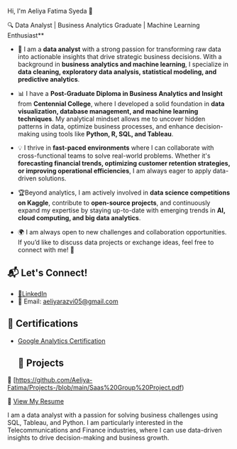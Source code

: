  Hi, I'm Aeliya Fatima Syeda 👋
 
🔍 Data Analyst | Business Analytics Graduate | Machine Learning Enthusiast**

- 🎯 I am a **data analyst** with a strong passion for transforming raw data into actionable insights that drive strategic business decisions. With a background in **business analytics and machine learning**, I specialize in **data cleaning, exploratory data analysis, statistical modeling, and predictive analytics**.  

- 📊 I have a **Post-Graduate Diploma in Business Analytics and Insight** from **Centennial College**, where I developed a solid foundation in **data visualization, database management, and machine learning techniques**. My analytical mindset allows me to uncover hidden patterns in data, optimize business processes, and enhance decision-making using tools like **Python, R, SQL, and Tableau**.  

- 💡 I thrive in **fast-paced environments** where I can collaborate with cross-functional teams to solve real-world problems. Whether it's **forecasting financial trends, optimizing customer retention strategies, or improving operational efficiencies**, I am always eager to apply data-driven solutions.  

- 🏆Beyond analytics, I am actively involved in **data science competitions on Kaggle**, contribute to **open-source projects**, and continuously expand my expertise by staying up-to-date with emerging trends in **AI, cloud computing, and big data analytics**.  

- 🌍 I am always open to new challenges and collaboration opportunities. If you’d like to discuss data projects or exchange ideas, feel free to connect with me! 🚀  


## 📬 Let's Connect!
- [🔗LinkedIn](https://www.linkedin.com/in/aeliya-fatima-s-442958110/)
- 📧 Email: aeliyarazvi05@gmail.com
## 📜 Certifications

- [Google Analytics Certification](https://skillshop.credential.net/12097d48-c585-4350-85a4-175ddf542fb1#acc.TF78BVQa)

  ## 💼 Projects

🔗 [https://github.com/Aeliya-Fatima/Projects-/blob/main/Saas%20Group%20Project.pdf)

📄 [View My Resume](https://github.com/Aeliya-Fatima/Resume-)


I am a data analyst with a passion for solving business challenges using SQL, Tableau, and Python. I am particularly interested in the Telecommunications and Finance industries, where I can use data-driven insights to drive decision-making and business growth.
